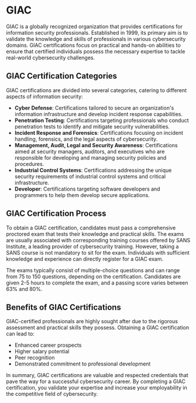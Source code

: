# GIAC

GIAC is a globally recognized organization that provides certifications for information security professionals. Established in 1999, its primary aim is to validate the knowledge and skills of professionals in various cybersecurity domains. GIAC certifications focus on practical and hands-on abilities to ensure that certified individuals possess the necessary expertise to tackle real-world cybersecurity challenges.

## GIAC Certification Categories

GIAC certifications are divided into several categories, catering to different aspects of information security:

- **Cyber Defense**: Certifications tailored to secure an organization's information infrastructure and develop incident response capabilities.
- **Penetration Testing**: Certifications targeting professionals who conduct penetration tests to identify and mitigate security vulnerabilities.
- **Incident Response and Forensics**: Certifications focusing on incident handling, forensics, and the legal aspects of cybersecurity.
- **Management, Audit, Legal and Security Awareness**: Certifications aimed at security managers, auditors, and executives who are responsible for developing and managing security policies and procedures.
- **Industrial Control Systems**: Certifications addressing the unique security requirements of industrial control systems and critical infrastructure.
- **Developer**: Certifications targeting software developers and programmers to help them develop secure applications.

## GIAC Certification Process

To obtain a GIAC certification, candidates must pass a comprehensive proctored exam that tests their knowledge and practical skills. The exams are usually associated with corresponding training courses offered by SANS Institute, a leading provider of cybersecurity training. However, taking a SANS course is not mandatory to sit for the exam. Individuals with sufficient knowledge and experience can directly register for a GIAC exam.

The exams typically consist of multiple-choice questions and can range from 75 to 150 questions, depending on the certification. Candidates are given 2-5 hours to complete the exam, and a passing score varies between 63% and 80%.

## Benefits of GIAC Certifications

GIAC-certified professionals are highly sought after due to the rigorous assessment and practical skills they possess. Obtaining a GIAC certification can lead to:

- Enhanced career prospects
- Higher salary potential
- Peer recognition
- Demonstrated commitment to professional development

In summary, GIAC certifications are valuable and respected credentials that pave the way for a successful cybersecurity career. By completing a GIAC certification, you validate your expertise and increase your employability in the competitive field of cybersecurity.